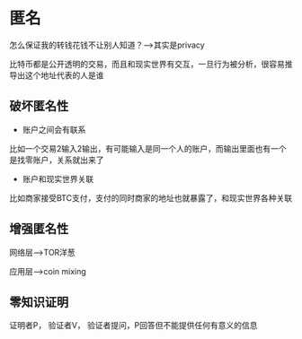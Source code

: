 # 匿名

怎么保证我的转钱花钱不让别人知道？-->其实是privacy

比特币都是公开透明的交易，而且和现实世界有交互，一旦行为被分析，很容易推导出这个地址代表的人是谁

## 破坏匿名性

- 账户之间会有联系

比如一个交易2输入2输出，有可能输入是同一个人的账户，而输出里面也有一个是找零账户，关系就出来了

- 账户和现实世界关联

比如商家接受BTC支付，支付的同时商家的地址也就暴露了，和现实世界各种关联





## 增强匿名性

网络层-->TOR洋葱

应用层-->coin mixing





## 零知识证明

证明者P， 验证者V， 验证者提问，P回答但不能提供任何有意义的信息
